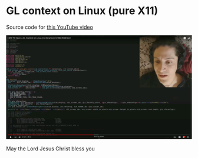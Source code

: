 # GL context on Linux (pure X11)

Source code for [this YouTube video](https://www.youtube.com/watch?v=bpWDDgaPkQI)

![Video preview](img00.png)

May the Lord Jesus Christ bless you
